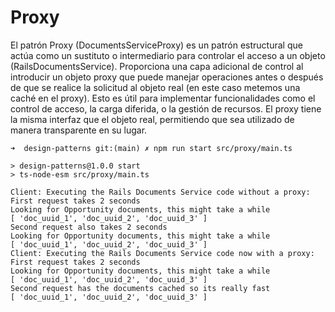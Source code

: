 # Proxy

El patrón Proxy (DocumentsServiceProxy) es un patrón estructural que actúa como un sustituto o intermediario para controlar el acceso a un objeto (RailsDocumentsService). Proporciona una capa adicional de control al introducir un objeto proxy que puede manejar operaciones antes o después de que se realice la solicitud al objeto real (en este caso metemos una caché en el proxy). Esto es útil para implementar funcionalidades como el control de acceso, la carga diferida, o la gestión de recursos. El proxy tiene la misma interfaz que el objeto real, permitiendo que sea utilizado de manera transparente en su lugar.

```
➜  design-patterns git:(main) ✗ npm run start src/proxy/main.ts

> design-patterns@1.0.0 start
> ts-node-esm src/proxy/main.ts

Client: Executing the Rails Documents Service code without a proxy:
First request takes 2 seconds
Looking for Opportunity documents, this might take a while
[ 'doc_uuid_1', 'doc_uuid_2', 'doc_uuid_3' ]
Second request also takes 2 seconds
Looking for Opportunity documents, this might take a while
[ 'doc_uuid_1', 'doc_uuid_2', 'doc_uuid_3' ]
Client: Executing the Rails Documents Service code now with a proxy:
First request takes 2 seconds
Looking for Opportunity documents, this might take a while
[ 'doc_uuid_1', 'doc_uuid_2', 'doc_uuid_3' ]
Second request has the documents cached so its really fast
[ 'doc_uuid_1', 'doc_uuid_2', 'doc_uuid_3' ]
```

